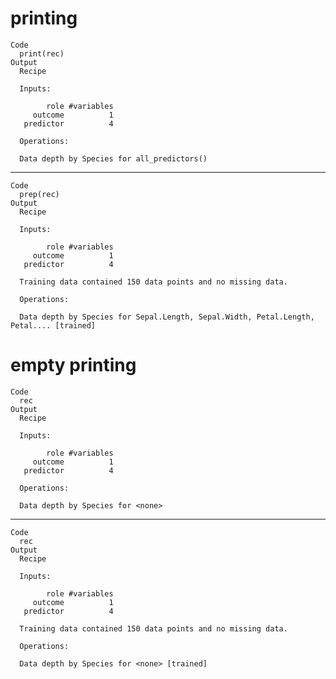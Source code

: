 # printing

    Code
      print(rec)
    Output
      Recipe
      
      Inputs:
      
            role #variables
         outcome          1
       predictor          4
      
      Operations:
      
      Data depth by Species for all_predictors()

---

    Code
      prep(rec)
    Output
      Recipe
      
      Inputs:
      
            role #variables
         outcome          1
       predictor          4
      
      Training data contained 150 data points and no missing data.
      
      Operations:
      
      Data depth by Species for Sepal.Length, Sepal.Width, Petal.Length, Petal.... [trained]

# empty printing

    Code
      rec
    Output
      Recipe
      
      Inputs:
      
            role #variables
         outcome          1
       predictor          4
      
      Operations:
      
      Data depth by Species for <none>

---

    Code
      rec
    Output
      Recipe
      
      Inputs:
      
            role #variables
         outcome          1
       predictor          4
      
      Training data contained 150 data points and no missing data.
      
      Operations:
      
      Data depth by Species for <none> [trained]

